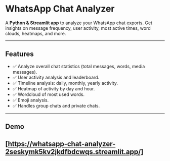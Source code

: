 # WhatsApp Chat Analyzer

A **Python & Streamlit app** to analyze your WhatsApp chat exports. Get insights on message frequency, user activity, most active times, word clouds, heatmaps, and more.  

---

## **Features**

- ✅ Analyze overall chat statistics (total messages, words, media messages).  
- ✅ User activity analysis and leaderboard.  
- ✅ Timeline analysis: daily, monthly, yearly activity.  
- ✅ Heatmap of activity by day and hour.  
- ✅ Wordcloud of most used words.  
- ✅ Emoji analysis.  
- ✅ Handles group chats and private chats.  

---

## **Demo**

[https://whatsapp-chat-analyzer-2seskymk5kv2jkdfbdcwqs.streamlit.app/]
---
